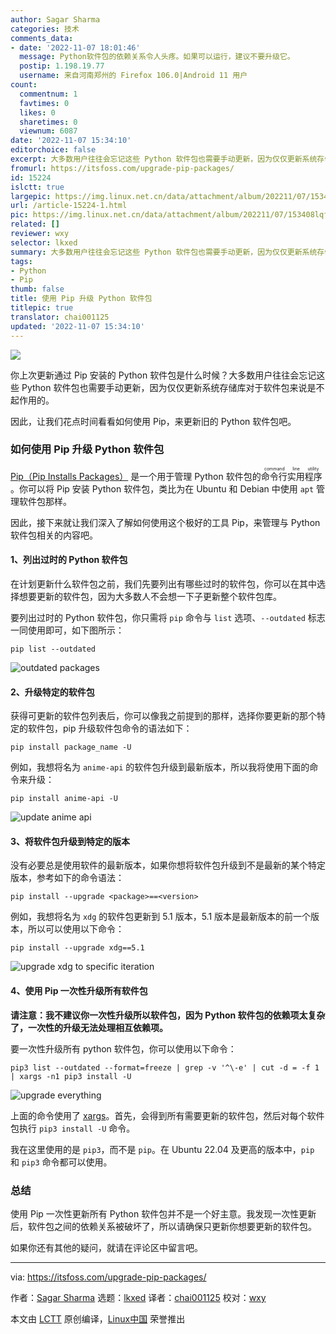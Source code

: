 ```yaml
---
author: Sagar Sharma
categories: 技术
comments_data:
- date: '2022-11-07 18:01:46'
  message: Python软件包的依赖关系令人头疼。如果可以运行，建议不要升级它。
  postip: 1.198.19.77
  username: 来自河南郑州的 Firefox 106.0|Android 11 用户
count:
  commentnum: 1
  favtimes: 0
  likes: 0
  sharetimes: 0
  viewnum: 6087
date: '2022-11-07 15:34:10'
editorchoice: false
excerpt: 大多数用户往往会忘记这些 Python 软件包也需要手动更新，因为仅仅更新系统存储库对于软件包来说是不起作用的。
fromurl: https://itsfoss.com/upgrade-pip-packages/
id: 15224
islctt: true
largepic: https://img.linux.net.cn/data/attachment/album/202211/07/153408lqflbw3mwxja3qm4.jpg
url: /article-15224-1.html
pic: https://img.linux.net.cn/data/attachment/album/202211/07/153408lqflbw3mwxja3qm4.jpg.thumb.jpg
related: []
reviewer: wxy
selector: lkxed
summary: 大多数用户往往会忘记这些 Python 软件包也需要手动更新，因为仅仅更新系统存储库对于软件包来说是不起作用的。
tags:
- Python
- Pip
thumb: false
title: 使用 Pip 升级 Python 软件包
titlepic: true
translator: chai001125
updated: '2022-11-07 15:34:10'
---
```


![](/data/attachment/album/202211/07/153408lqflbw3mwxja3qm4.jpg)


你上次更新通过 Pip 安装的 Python 软件包是什么时候？大多数用户往往会忘记这些 Python 软件包也需要手动更新，因为仅仅更新系统存储库对于软件包来说是不起作用的。


因此，让我们花点时间看看如何使用 Pip，来更新旧的 Python 软件包吧。


### 如何使用 Pip 升级 Python 软件包


[Pip（Pip Installs Packages）](https://itsfoss.com/install-pip-ubuntu/) 是一个用于管理 Python 软件包的 <ruby> 命令行实用程序 <rt>  command line utility </rt></ruby> 。你可以将 Pip 安装 Python 软件包，类比为在 Ubuntu 和 Debian 中使用 `apt` 管理软件包那样。


因此，接下来就让我们深入了解如何使用这个极好的工具 Pip，来管理与 Python 软件包相关的内容吧。


#### 1、列出过时的 Python 软件包


在计划更新什么软件包之前，我们先要列出有哪些过时的软件包，你可以在其中选择想要更新的软件包，因为大多数人不会想一下子更新整个软件包库。


要列出过时的 Python 软件包，你只需将 `pip` 命令与 `list` 选项、`--outdated` 标志一同使用即可，如下图所示：



```
pip list --outdated

```

![outdated packages](/data/attachment/album/202211/07/153410v48318bnb0z4qxap.png)


#### 2、升级特定的软件包


获得可更新的软件包列表后，你可以像我之前提到的那样，选择你要更新的那个特定的软件包，pip 升级软件包命令的语法如下：



```
pip install package_name -U

```

例如，我想将名为 `anime-api` 的软件包升级到最新版本，所以我将使用下面的命令来升级：



```
pip install anime-api -U

```

![update anime api](/data/attachment/album/202211/07/153411w56fs9s0rslzsf63.png)


#### 3、将软件包升级到特定的版本


没有必要总是使用软件的最新版本，如果你想将软件包升级到不是最新的某个特定版本，参考如下的命令语法：



```
pip install --upgrade <package>==<version>

```

例如，我想将名为 `xdg` 的软件包更新到 5.1 版本，5.1 版本是最新版本的前一个版本，所以可以使用以下命令：



```
pip install --upgrade xdg==5.1

```

![upgrade xdg to specific iteration](/data/attachment/album/202211/07/153411ioeej6hj6k6dhvko.png)


#### 4、使用 Pip 一次性升级所有软件包


**请注意：我不建议你一次性升级所以软件包，因为 Python 软件包的依赖项太复杂了，一次性的升级无法处理相互依赖项。**


要一次性升级所有 python 软件包，你可以使用以下命令：



```
pip3 list --outdated --format=freeze | grep -v '^\-e' | cut -d = -f 1 | xargs -n1 pip3 install -U

```

![upgrade everything](/data/attachment/album/202211/07/153412m71rz1246h22xavc.png)


上面的命令使用了 [xargs](https://linuxhandbook.com/xargs-command/)。首先，会得到所有需要更新的软件包，然后对每个软件包执行 `pip3 install -U` 命令。


我在这里使用的是 `pip3`，而不是 `pip`。在 Ubuntu 22.04 及更高的版本中，`pip` 和 `pip3` 命令都可以使用。


### 总结


使用 Pip 一次性更新所有 Python 软件包并不是一个好主意。我发现一次性更新后，软件包之间的依赖关系被破坏了，所以请确保只更新你想要更新的软件包。


如果你还有其他的疑问，就请在评论区中留言吧。




---


via: <https://itsfoss.com/upgrade-pip-packages/>


作者：[Sagar Sharma](https://itsfoss.com/author/sagar/) 选题：[lkxed](https://github.com/lkxed) 译者：[chai001125](https://github.com/chai001125) 校对：[wxy](https://github.com/wxy)


本文由 [LCTT](https://github.com/LCTT/TranslateProject) 原创编译，[Linux中国](https://linux.cn/) 荣誉推出